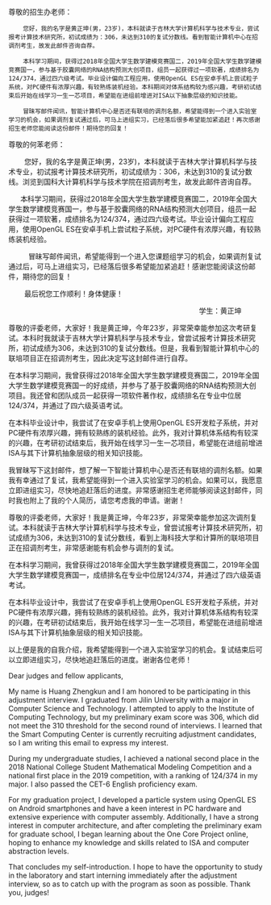 尊敬的招生办老师：

  
		您好，我的名字是黄正坤(男，23岁)，本科就读于吉林大学计算机科学与技术专业，尝试报考计算技术研究所，初试成绩为：306，未达到310的复试分数线。看到智能计算机中心在招调剂考生，故发此邮件咨询自荐。

		本科学习期间，获得过2018年全国大学生数学建模竞赛国二，2019年全国大学生数学建模竞赛国一，参与基于胶囊网络的RNA结构预测大创项目，组员一起获得过一项软著，成绩排名为124/374，通过四六级考试。毕业设计偏向工程应用，使用OpenGL ES在安卓手机上尝试粒子系统，对PC硬件有浓厚兴趣，有较熟练装机经验。本科期间对体系结构较为感兴趣，考研初试结束后开始在线学习一生一芯项目，希望能在进组前增进对ISA以下抽象层级的知识技能。

		冒昧写邮件闻讯，智能计算机中心是否还有联培的调剂名额，希望能得到一个进入实验室学习的机会，如果调剂复试通过后，可马上进组实习，已经落后很多希望能加紧追赶！再次感谢招生老师您能阅读这份邮件！期待您的回复！

尊敬的何苯老师：  
  
        您好，我的名字是黄正坤(男，23岁)，本科就读于吉林大学计算机科学与技术专业，初试报考计算技术研究所，初试成绩为：306，未达到310的复试分数线。浏览到国科大计算机科学与技术学院在招调剂考生，故发此邮件咨询自荐。
  
      本科学习期间，获得过2018年全国大学生数学建模竞赛国二，2019年全国大学生数学建模竞赛国一，参与基于胶囊网络的RNA结构预测大创项目，组员一起获得过一项软著，成绩排名为124/374，通过四六级考试。毕业设计偏向工程应用，使用OpenGL ES在安卓手机上尝试粒子系统，对PC硬件有浓厚兴趣，有较熟练装机经验。 
  
          冒昧写邮件闻讯，希望能得到一个进入您课题组学习的机会，如果调剂复试通过后，可马上进组实习，已经落后很多希望能加紧追赶！感谢您能阅读这份邮件，期待您的回复！  
  
        最后祝您工作顺利！身体健康！  
  
                                                                                                学生：黄正坤








尊敬的评委老师，大家好！我是黄正坤，今年23岁，非常荣幸能参加这次考研复试。本科时我就读于吉林大学计算机科学与技术专业，曾尝试报考计算技术研究所，初试成绩为306，未达到310的复试分数线。但是，我看到智能计算机中心的联培项目正在招调剂考生，因此决定写这封邮件进行自荐。

在本科学习期间，我曾获得过2018年全国大学生数学建模竞赛国二，2019年全国大学生数学建模竞赛国一的好成绩，并参与了基于胶囊网络的RNA结构预测大创项目。我还曾和团队成员一起获得一项软件著作权，成绩排名在专业中位居124/374，并通过了四六级英语考试。

在本科毕业设计中，我尝试了在安卓手机上使用OpenGL ES开发粒子系统，并对PC硬件有浓厚兴趣，拥有较熟练的装机经验。此外，我对计算机体系结构有较深的兴趣，在考研初试结束后，我开始在线学习一生一芯项目，希望能在进组前增进ISA与其下计算机抽象层级的相关知识技能。

我冒昧写下这封邮件，想了解一下智能计算机中心是否还有联培的调剂名额。如果我有幸通过了复试，我希望能得到一个进入实验室学习的机会。如果可以，我愿意立即进组实习，尽快地追赶落后的进度。非常感谢招生老师能够阅读这封邮件，同时我也附上了我的个人简历，请您考虑我的申请。谢谢！


尊敬的评委老师，大家好！我是黄正坤，今年23岁，非常荣幸能参加这次调剂复试。本科就读于吉林大学计算机科学与技术专业，曾尝试报考计算技术研究所，初试成绩为306，未达到310的复试分数线，看到上海科技大学和计算所的联培项目正在招调剂考生，非常感谢能有机会参与调剂的复试。

在本科学习期间，我曾获得过2018年全国大学生数学建模竞赛国二，2019年全国大学生数学建模竞赛国一，成绩排名在专业中位居124/374，并通过了四六级英语考试。

在本科毕业设计中，我尝试了在安卓手机上使用OpenGL ES开发粒子系统，并对PC硬件有浓厚兴趣，拥有较熟练的装机经验。此外，我对计算机体系结构有较深的兴趣，在考研初试结束后，我开始在线学习一生一芯项目，希望能在进组前增进ISA与其下计算机抽象层级的相关知识技能。

以上便是我的自我介绍，我希望能得到一个进入实验室学习的机会。复试结束后可以立即进组实习，尽快地追赶落后的进度。谢谢各位老师！


Dear judges and fellow applicants,

My name is Huang Zhengkun and I am honored to be participating in this adjustment interview. I graduated from Jilin University with a major in Computer Science and Technology. I attempted to apply to the Institute of Computing Technology, but my preliminary exam score was 306, which did not meet the 310 threshold for the second round of interviews. I learned that the Smart Computing Center is currently recruiting adjustment candidates, so I am writing this email to express my interest.

During my undergraduate studies, I achieved a national second place in the 2018 National College Student Mathematical Modeling Competition and a national first place in the 2019 competition, with a ranking of 124/374 in my major. I also passed the CET-6 English proficiency exam.

For my graduation project, I developed a particle system using OpenGL ES on Android smartphones and have a keen interest in PC hardware and extensive experience with computer assembly. Additionally, I have a strong interest in computer architecture, and after completing the preliminary exam for graduate school, I began learning about the One Core Project online, hoping to enhance my knowledge and skills related to ISA and computer abstraction levels.

That concludes my self-introduction. I hope to have the opportunity to study in the laboratory and start interning immediately after the adjustment interview, so as to catch up with the program as soon as possible. Thank you, judges!
